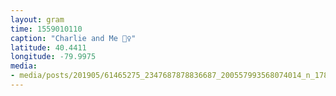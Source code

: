 ```yaml
---
layout: gram
time: 1559010110
caption: "Charlie and Me 👯‍♀️"
latitude: 40.4411
longitude: -79.9975
media:
- media/posts/201905/61465275_2347687878836687_200557993568074014_n_17848597381449397.jpg
---
```


